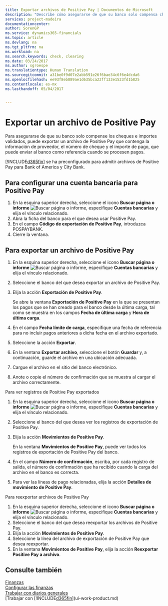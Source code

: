 ```yaml
---
title: Exportar archivos de Positive Pay | Documentos de Microsoft
description: "Describe cómo asegurarse de que su banco solo compensa cheques e importes validados mediante la exportación un archivo de Positive Pay que contenga la información de proveedor y pago."
services: project-madeira
documentationcenter: 
author: SorenGP
ms.service: dynamics365-financials
ms.topic: article
ms.devlang: na
ms.tgt_pltfrm: na
ms.workload: na
ms.search.keywords: check, clearing
ms.date: 03/24/2017
ms.author: sgroespe
ms.translationtype: Human Translation
ms.sourcegitcommit: a31be0f9d07e2abb591e26f6bae34c6f6e4dcda6
ms.openlocfilehash: ee93f8eb889ae1d635bca22ff133e1523fd1b825
ms.contentlocale: es-mx
ms.lasthandoff: 05/04/2017


---
```

# <a name="how-to-export-a-positive-pay-file"></a>Exportar un archivo de Positive Pay
Para asegurarse de que su banco solo compense los cheques e importes validados, puede exportar un archivo de Positive Pay que contenga la información de proveedor, el número de cheque y el importe de pago, que puede enviar al banco como referencia cuando se procesen pagos.

[!INCLUDE[d365fin](includes/d365fin_md.md)] se ha preconfigurado para admitir archivos de Positive Pay para Bank of America y City Bank.

## <a name="to-set-up-a-bank-account-for-positive-pay"></a>Para configurar una cuenta bancaria para Positive Pay
1. En la esquina superior derecha, seleccione el icono **Buscar página o informe** ![Buscar página o informe](media/ui-search/search_small.png "Icono Buscar página o informe"), especifique **Cuentas bancarias** y elija el vínculo relacionado.
2. Abra la ficha del banco para el que desea usar Positive Pay.
3. En el campo **Código de exportación de Positive Pay**, introduzca POSPAYBANK.
4. Cierre la ventana.

## <a name="to-export-a-positive-pay-file"></a>Para exportar un archivo de Positive Pay
1. En la esquina superior derecha, seleccione el icono **Buscar página o informe** ![Buscar página o informe](media/ui-search/search_small.png "Icono Buscar página o informe"), especifique **Cuentas bancarias** y elija el vínculo relacionado.
2. Seleccione el banco del que desea exportar un archivo de Positive Pay.
3. Elija la acción **Exportación de Positive Pay**.

    Se abre la ventana **Exportación de Positive Pay** en la que se presentan los pagos que se han creado para el banco desde la última carga, tal como se muestra en los campos **Fecha de última carga** y **Hora de última carga**.
4. En el campo **Fecha límite de carga**, especifique una fecha de referencia para no incluir pagos anteriores a dicha fecha en el archivo exportado.
5. Seleccione la acción **Exportar**.
6. En la ventana **Exportar archivo**, seleccione el botón **Guardar** y, a continuación, guarde el archivo en una ubicación adecuada.
7. Cargue el archivo en el sitio del banco electrónico.
8. Anote o copie el número de confirmación que se muestra al cargar el archivo correctamente.

Para ver registros de Positive Pay exportados

1. En la esquina superior derecha, seleccione el icono **Buscar página o informe** ![Buscar página o informe](media/ui-search/search_small.png "Icono Buscar página o informe"), especifique **Cuentas bancarias** y elija el vínculo relacionado.
2. Seleccione el banco del que desea ver los registros de exportación de Positive Pay.
3. Elija la acción **Movimientos de Positive Pay**.

    En la ventana **Movimientos de Positive Pay**, puede ver todos los registros de exportación de Positive Pay del banco.
4. En el campo **Número de confirmación**, escriba, por cada registro de salida, el número de confirmación que ha recibido cuando la carga del archivo en el banco es correcta.
5. Para ver las líneas de pago relacionadas, elija la acción **Detalles de movimiento de Positive Pay**.

Para reexportar archivos de Positive Pay

1. En la esquina superior derecha, seleccione el icono **Buscar página o informe** ![Buscar página o informe](media/ui-search/search_small.png "Icono Buscar página o informe"), especifique **Cuentas bancarias** y elija el vínculo relacionado.
2. Seleccione el banco del que desea reexportar los archivos de Positive Pay.
3. Elija la acción **Movimientos de Positive Pay**.
4. Seleccione la línea del archivo de exportación de Positive Pay que desea reexportar.
5. En la ventana **Movimientos de Positive Pay**, elija la acción **Reexportar Positive Pay a archivo**.

## <a name="see-also"></a>Consulte también
[Finanzas](finance.md)  
[Configurar las finanzas](finance-setup-finance.md)  
[Trabajar con diarios generales](ui-work-general-journals.md)  
[Trabajar con [!INCLUDE[d365fin](includes/d365fin_md.md)](ui-work-product.md)

